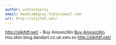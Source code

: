 ```yaml
---
author: uzetorejerej
email: hwuhiz@egiuz.fodiscomail.com
url: http://slkjfdf.net/
---
```


http://slkjfdf.net/ - Buy Amoxicillin <a href="http://slkjfdf.net/">Buy Amoxicillin</a> miu.oktx.blog.dandart.co.uk.xwv.so http://slkjfdf.net/